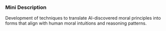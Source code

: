 ### Mini Description

Development of techniques to translate AI-discovered moral principles into forms that align with human moral intuitions and reasoning patterns.
